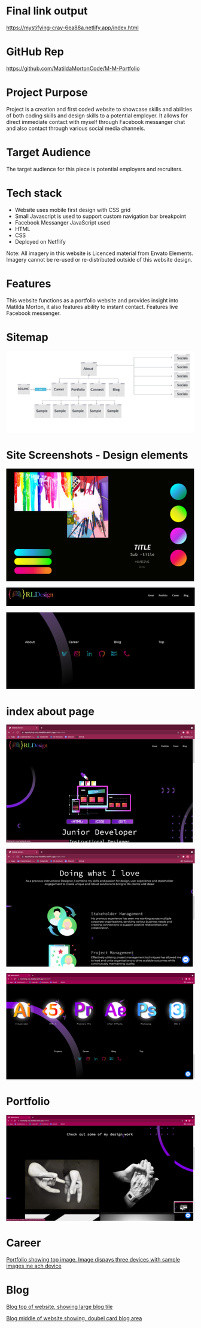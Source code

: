 # Final link output

https://mystifying-cray-6ea88a.netlify.app/index.html


# GitHub Rep 
https://github.com/MatildaMortonCode/M-M-Portfolio

# Project Purpose
Project is a creation and first coded website to showcase skills and abilities of both coding skills and design skills to a potential employer. It allows for direct immediate contact with myself through Facebook messanger chat and also contact through various social media channels. 

# Target Audience
The target audience for this piece is potential employers and recruiters. 

# Tech stack
 - Website uses mobile first design with CSS grid
 - Small Javascript is used to support custom navigation bar breakpoint
 - Facebook Messanger JavaScript used
 - HTML
 - CSS
 - Deployed on Netflify


 Note: All imagery in this website is Licenced material from Envato Elements. Imagery cannot be re-used or re-distributed outside of this website design. 

# Features
This website functions as a portfolio website and provides insight into Matilda Morton, it also features ability to instant contact. Features live Facebook messenger. 

# Sitemap
![Sitemap](https://github.com/MatildaMortonCode/M-M-Portfolio/blob/main/Documentation/Read-me-sitemap.png)



# Site Screenshots - Design elements
![Rainbow gradient moodboard](https://github.com/MatildaMortonCode/M-M-Portfolio/blob/main/Documentation/Mood-board-1.png)

![Header deisgn of webpage](https://github.com/MatildaMortonCode/M-M-Portfolio/blob/main/Documentation/Head-navigation.png)

![Footer deisgn of webpage](https://github.com/MatildaMortonCode/M-M-Portfolio/blob/main/Documentation/Footer.png)


# index about page 

![About first section](https://github.com/MatildaMortonCode/M-M-Portfolio/blob/main/Documentation/About-top-section.png)

![About second section of page showing soft skills](https://github.com/MatildaMortonCode/M-M-Portfolio/blob/main/Documentation/About-second-section.png)

![About second section of page showing technical skills](https://github.com/MatildaMortonCode/M-M-Portfolio/blob/main/Documentation/About-skills.png)

# Portfolio

![Prtfolio shoing top image. Image dispays three devices with sample images ine ach device](https://github.com/MatildaMortonCode/M-M-Portfolio/blob/main/Documentation/Portfolio.png)

# Career
[Portfolio showing top image. Image dispays three devices with sample images ine ach device](https://github.com/MatildaMortonCode/M-M-Portfolio/blob/main/Documentation/Career-topo.png)

# Blog

[Blog top of website, showing large blog tile](https://github.com/MatildaMortonCode/M-M-Portfolio/blob/main/Documentation/Blog-top.png)

[Blog middle of website showing, doubel card blog area](https://github.com/MatildaMortonCode/M-M-Portfolio/blob/main/Documentation/Blog-bottom.png)

